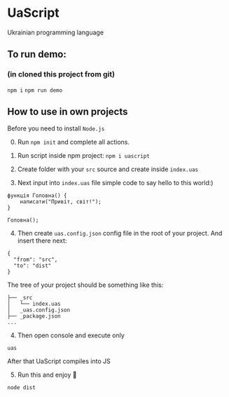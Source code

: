 # UaScript
Ukrainian programming language

## To run demo:
### (in cloned this project from git)
`npm i`
`npm run demo`

## How to use in own projects

Before you need to install `Node.js`

0. Run `npm init` and complete all actions.

1. Run script inside npm project:
`npm i uascript`

2. Create folder with your `src` source and create inside `index.uas`
3. Next input into `index.uas` file simple code to say hello to this world:)

```
функція Головна() {
    написати("Привіт, світ!");
}

Головна();
```

4. Then create `uas.config.json` config file in the root of your project. And insert there next:

```
{
  "from": "src",
  "to": "dist"
}
```

The tree of your project should be something like this:
```
├── _src
│   └── index.uas
│   _uas.config.json
├── _package.json
...
```

4. Then open console and execute only

```
uas
```

After that UaScript compiles into JS

5. Run this and enjoy 🦄 

```
node dist
```
